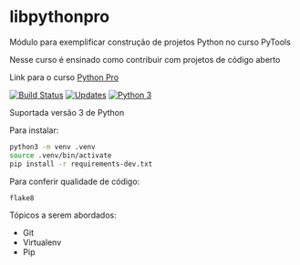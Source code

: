 # libpythonpro
Módulo para exemplificar construção de projetos Python no curso PyTools

Nesse curso é ensinado como contribuir com projetos de código aberto

Link para o curso [Python Pro](https://www.python.pro.br)

[![Build Status](https://travis-ci.org/marcio-nunes/libpythonpro.svg?branch=master)](https://travis-ci.org/marcio-nunes/libpythonpro)
[![Updates](https://pyup.io/repos/github/marcio-nunes/libpythonpro/shield.svg)](https://pyup.io/repos/github/marcio-nunes/libpythonpro/)
[![Python 3](https://pyup.io/repos/github/marcio-nunes/libpythonpro/python-3-shield.svg)](https://pyup.io/repos/github/marcio-nunes/libpythonpro/)


Suportada versão 3 de Python

Para instalar:
```bash
python3 -m venv .venv
source .venv/bin/activate
pip install -r requirements-dev.txt
```
Para conferir qualidade de código:
```bash
flake8
```
Tópicos a serem abordados:

- Git
- Virtualenv
- Pip